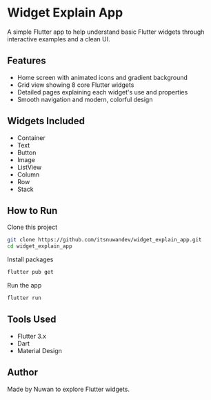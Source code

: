 # Widget Explain App
A simple Flutter app to help understand basic Flutter widgets through interactive examples and a clean UI.

## Features
- Home screen with animated icons and gradient background
- Grid view showing 8 core Flutter widgets
- Detailed pages explaining each widget's use and properties
- Smooth navigation and modern, colorful design

## Widgets Included
- Container
- Text
- Button
- Image
- ListView
- Column
- Row
- Stack

## How to Run
Clone this project
```bash
git clone https://github.com/itsnuwandev/widget_explain_app.git
cd widget_explain_app
```

Install packages
```bash
flutter pub get
```

Run the app
```bash
flutter run
```

## Tools Used
- Flutter 3.x
- Dart
- Material Design

## Author
Made by Nuwan to explore Flutter widgets.

